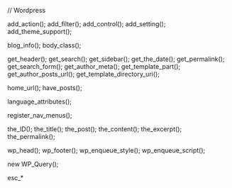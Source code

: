 // Wordpress

add_action();
add_filter();
add_control();
add_setting();
add_theme_support();

blog_info();
body_class();

get_header();
get_search();
get_sidebar();
get_the_date();
get_permalink();
get_search_form();
get_author_meta();
get_template_part();
get_author_posts_url();
get_template_directory_uri();

home_url();
have_posts();

language_attributes();

register_nav_menus();

the_ID();
the_title();
the_post();
the_content();
the_excerpt();
the_permalink();

wp_head();
wp_footer();
wp_enqueue_style();
wp_enqueue_script();

new WP_Query();

esc\_\*
